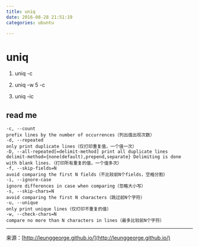 ```yaml
---
title: uniq
date: 2016-08-28 21:51:19
categories: ubuntu

---
```


# uniq
1. uniq -c

2. uniq -w 5 -c

3. uniq -ic

## read me

```
-c, --count
prefix lines by the number of occurrences（列出值出现次数）
-d, --repeated
only print duplicate lines（仅打印重复值，一个值一次）
-D, --all-repeated[=delimit-method] print all duplicate lines
delimit-method={none(default),prepend,separate} Delimiting is done with blank lines.（打印所有重复的值，一个值多次）
-f, --skip-fields=N
avoid comparing the first N fields（不比较前N个fields，空格分割）
-i, --ignore-case
ignore differences in case when comparing（忽略大小写）
-s, --skip-chars=N
avoid comparing the first N characters（跳过前N个字符）
-u, --unique
only print unique lines（仅打印不重复的值）
-w, --check-chars=N
compare no more than N characters in lines（最多比较前N个字符）
```




---
<link rel="stylesheet" href="http://yandex.st/highlightjs/6.1/styles/default.min.css">
<script src="http://yandex.st/highlightjs/6.1/highlight.min.js"></script>
<script>
hljs.tabReplace = ' ';
hljs.initHighlightingOnLoad();
</script>


来源：[http://leunggeorge.github.io/](http://leunggeorge.github.io/)  